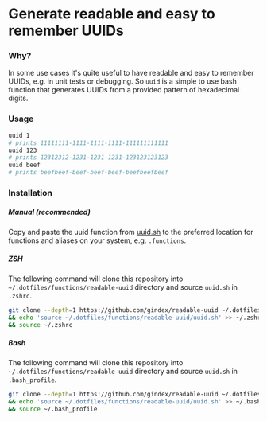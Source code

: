 # Generate readable and easy to remember UUIDs

### Why?
In some use cases it's quite useful to have readable and easy to remember UUIDs, e.g. in unit tests or debugging. So `uuid` is a simple to use bash function that generates UUIDs from a provided pattern of hexadecimal digits.  

### Usage
```bash
uuid 1
# prints 11111111-1111-1111-1111-111111111111
uuid 123
# prints 12312312-1231-1231-1231-123123123123
uuid beef
# prints beefbeef-beef-beef-beef-beefbeefbeef
```

### Installation
##### Manual (recommended)
Copy and paste the uuid function from [uuid.sh](uuid.sh) to the preferred location for functions and aliases on your system, e.g. `.functions`.
##### ZSH
The following command will clone this repository into `~/.dotfiles/functions/readable-uuid` directory and source `uuid.sh` in `.zshrc`. 

```bash
git clone --depth=1 https://github.com/gindex/readable-uuid ~/.dotfiles/functions/readable-uuid \
&& echo 'source ~/.dotfiles/functions/readable-uuid/uuid.sh' >> ~/.zshrc \
&& source ~/.zshrc
```

##### Bash
The following command will clone this repository into `~/.dotfiles/functions/readable-uuid` directory and source `uuid.sh` in `.bash_profile`.

```bash
git clone --depth=1 https://github.com/gindex/readable-uuid ~/.dotfiles/functions/readable-uuid \
&& echo 'source ~/.dotfiles/functions/readable-uuid/uuid.sh' >> ~/.bash_profile \
&& source ~/.bash_profile
```

